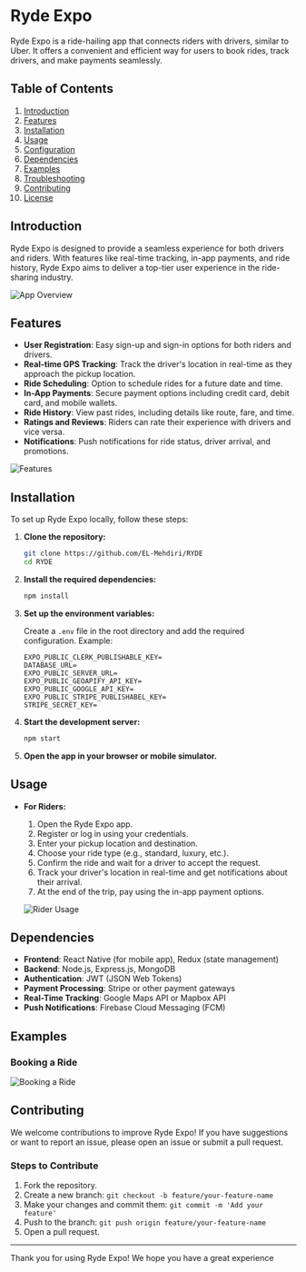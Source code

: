 # Ryde Expo

<!-- ![Ryde Expo Logo](/assets/images/splash.png) -->

Ryde Expo is a ride-hailing app that connects riders with drivers, similar to Uber. It offers a convenient and efficient way for users to book rides, track drivers, and make payments seamlessly.

## Table of Contents

1. [Introduction](#introduction)
2. [Features](#features)
3. [Installation](#installation)
4. [Usage](#usage)
5. [Configuration](#configuration)
6. [Dependencies](#dependencies)
7. [Examples](#examples)
8. [Troubleshooting](#troubleshooting)
9. [Contributing](#contributing)
10. [License](#license)

## Introduction

Ryde Expo is designed to provide a seamless experience for both drivers and riders. With features like real-time tracking, in-app payments, and ride history, Ryde Expo aims to deliver a top-tier user experience in the ride-sharing industry.

![App Overview](/assets/readme_Images/1.2%20Onboarding.png) <!-- Replace with a screenshot of your app's main screen -->

## Features

- **User Registration**: Easy sign-up and sign-in options for both riders and drivers.
- **Real-time GPS Tracking**: Track the driver's location in real-time as they approach the pickup location.
- **Ride Scheduling**: Option to schedule rides for a future date and time.
- **In-App Payments**: Secure payment options including credit card, debit card, and mobile wallets.
- **Ride History**: View past rides, including details like route, fare, and time.
- **Ratings and Reviews**: Riders can rate their experience with drivers and vice versa.
- **Notifications**: Push notifications for ride status, driver arrival, and promotions.

![Features](</assets/readme_Images/Home%20Page%20(Ride).png>)

## Installation

To set up Ryde Expo locally, follow these steps:

1. **Clone the repository:**

   ```bash
   git clone https://github.com/EL-Mehdiri/RYDE
   cd RYDE
   ```

2. **Install the required dependencies:**

   ```bash
   npm install
   ```

3. **Set up the environment variables:**

   Create a `.env` file in the root directory and add the required configuration. Example:

   ```plaintext
   EXPO_PUBLIC_CLERK_PUBLISHABLE_KEY=
   DATABASE_URL=
   EXPO_PUBLIC_SERVER_URL=
   EXPO_PUBLIC_GEOAPIFY_API_KEY=
   EXPO_PUBLIC_GOOGLE_API_KEY=
   EXPO_PUBLIC_STRIPE_PUBLISHABEL_KEY=
   STRIPE_SECRET_KEY=
   ```

4. **Start the development server:**

   ```bash
   npm start
   ```

5. **Open the app in your browser or mobile simulator.**

## Usage

- **For Riders:**

  1. Open the Ryde Expo app.
  2. Register or log in using your credentials.
  3. Enter your pickup location and destination.
  4. Choose your ride type (e.g., standard, luxury, etc.).
  5. Confirm the ride and wait for a driver to accept the request.
  6. Track your driver's location in real-time and get notifications about their arrival.
  7. At the end of the trip, pay using the in-app payment options.

  ![Rider Usage](/assets/readme_Images/Ride%20Available%20Car%20list.png)
  <!-- - **For Drivers:**

    1. Open the Ryde Expo driver app.
    2. Log in using your driver credentials.
    3. Start accepting ride requests.
    4. Navigate to the rider's pickup location using the in-app navigation.
    5. Complete the ride and receive payment directly through the app.

    ![Driver Usage](/assets/)  -->

## Dependencies

- **Frontend**: React Native (for mobile app), Redux (state management)
- **Backend**: Node.js, Express.js, MongoDB
- **Authentication**: JWT (JSON Web Tokens)
- **Payment Processing**: Stripe or other payment gateways
- **Real-Time Tracking**: Google Maps API or Mapbox API
- **Push Notifications**: Firebase Cloud Messaging (FCM)

## Examples

### Booking a Ride

![Booking a Ride](/assets/readme_Images/Ride%20Information.png)

## Contributing

We welcome contributions to improve Ryde Expo! If you have suggestions or want to report an issue, please open an issue or submit a pull request.

### Steps to Contribute

1. Fork the repository.
2. Create a new branch: `git checkout -b feature/your-feature-name`
3. Make your changes and commit them: `git commit -m 'Add your feature'`
4. Push to the branch: `git push origin feature/your-feature-name`
5. Open a pull request.

---

Thank you for using Ryde Expo! We hope you have a great experience
